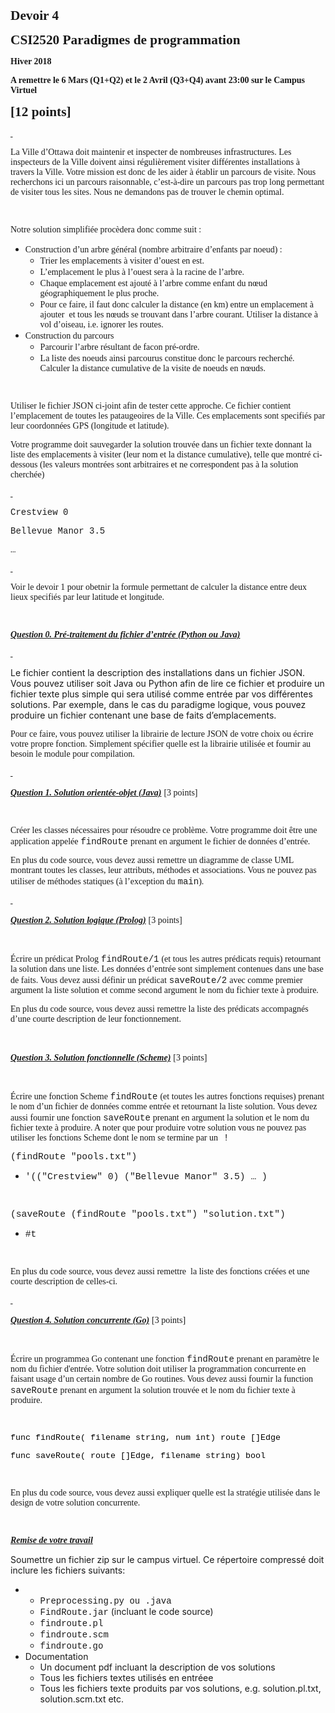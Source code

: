 **<span style="font-size: 16.0pt; font-family: 'Times New Roman','serif';">Devoir 4</span>**

**<span style="font-size: 16.0pt; font-family: 'Times New Roman','serif';">CSI2520 Paradigmes de programmation</span>**

**<span style="font-family: 'Times New Roman','serif';">Hiver 2018</span>**

**<span style="font-family: 'Times New Roman','serif';">A remettre le 6 Mars (Q1+Q2) et le 2 Avril (Q3+Q4) avant 23:00 sur le Campus Virtuel</span>**

**<span style="font-size: 16.0pt; font-family: 'Times New Roman','serif';">[12 points]</span>**

**_<u><span style="font-family: 'Times New Roman','serif';"><span style="text-decoration: none;"> </span></span></u>_**

<span style="font-family: 'Times New Roman','serif';">La Ville d’Ottawa doit maintenir et inspecter de nombreuses infrastructures. Les inspecteurs de la Ville doivent ainsi régulièrement visiter différentes installations à travers la Ville. Votre mission est donc de les aider à établir un parcours de visite. Nous recherchons ici un parcours raisonnable, c’est-à-dire un parcours pas trop long permettant de visiter tous les sites. Nous ne demandons pas de trouver le chemin optimal.</span><span style="font-family: 'Times New Roman','serif';"></span>

<span style="font-family: 'Times New Roman','serif';"> </span>

<span style="font-family: 'Times New Roman','serif';">Notre solution simplifiée procèdera donc comme suit :</span>

*   <span style="font-family: 'Times New Roman','serif';">Construction d’un arbre général (nombre arbitraire d’enfants par noeud) :</span>
    *   <span style="font-family: 'Times New Roman','serif';">Trier les emplacements à visiter d’ouest en est.</span>
    *   <span style="font-family: 'Times New Roman','serif';">L’emplacement le plus à l’ouest sera à la racine de l’arbre.</span>
    *   <span style="font-family: 'Times New Roman','serif';">Chaque emplacement est ajouté à l’arbre comme enfant du nœud géographiquement le plus proche.</span>
    *   <span style="font-family: 'Times New Roman','serif';">Pour ce faire, il faut donc calculer la distance (en km) entre un emplacement à ajouter  et tous les nœuds se trouvant dans l’arbre courant. Utiliser la distance à vol d’oiseau, i.e. ignorer les routes.</span>
*   <span style="font-family: 'Times New Roman','serif';">Construction du parcours</span>
    *   <span style="font-family: 'Times New Roman','serif';">Parcourir l’arbre résultant de facon pré-ordre.</span>
    *   <span style="font-family: 'Times New Roman','serif';">La liste des noeuds ainsi parcourus constitue donc le parcours recherché. Calculer la distance cumulative de la visite de noeuds en nœuds.</span>

<span style="font-family: 'Times New Roman','serif';"> </span>

<span style="font-family: 'Times New Roman','serif';">Utiliser le fichier JSON ci-joint afin de tester cette approche. Ce fichier contient l’emplacement de toutes les pataugeoires de la Ville. Ces emplacements sont specifiés par leur coordonnées GPS (longitude et latitude).</span>

<span style="font-family: 'Times New Roman','serif';">Votre programme doit sauvegarder la solution trouvée dans un fichier texte donnant la liste des emplacements à visiter (leur nom et la distance cumulative), telle que montré ci-dessous (les valeurs montrées sont arbitraires et ne correspondent pas à la solution cherchée)</span>

**_<u><span style="font-family: 'Times New Roman','serif';"><span style="text-decoration: none;"> </span></span></u>_**

<span style="font-family: 'Courier New';">Crestview 0</span>

<span style="font-family: 'Courier New';">Bellevue Manor 3.5</span>

<span style="font-family: 'Courier New';">…</span>

**_<u><span style="font-family: 'Times New Roman','serif';"><span style="text-decoration: none;"> </span></span></u>_**

<span style="font-family: 'Times New Roman','serif';">Voir le devoir 1 pour obetnir la formule permettant de calculer la distance entre deux lieux specifiés par leur latitude et longitude.</span>

<span style="font-family: 'Times New Roman','serif';"></span><span style="font-family: 'Times New Roman','serif';"></span><span style="font-size: 11.0pt; line-height: 115%; font-family: 'Calibri','sans-serif';"></span><span style="font-family: 'Times New Roman','serif';"> </span>

**_<u><span style="font-family: 'Times New Roman','serif';">Question 0\. Pré-traitement du fichier d’entrée (Python ou Java)</span></u>_**

**_<u><span style="font-family: 'Times New Roman','serif';"><span style="text-decoration: none;"> </span></span></u>_**

Le fichier contient la description des installations dans un fichier JSON. Vous pouvez utiliser soit Java ou Python afin de lire ce fichier et produire un fichier texte plus simple qui sera utilisé comme entrée par vos différentes solutions. Par exemple, dans le cas du paradigme logique, vous pouvez produire un fichier contenant une base de faits d’emplacements.

<span style="font-family: 'Times New Roman','serif';">Pour ce faire, vous pouvez utiliser la librairie de lecture JSON de votre choix ou écrire votre propre fonction. Simplement spécifier quelle est la librairie utilisée et fournir au besoin le module pour compilation.</span>

**<u><span style="font-family: 'Times New Roman','serif';"><span style="text-decoration: none;"> </span></span></u>**

**_<u><span style="font-family: 'Times New Roman','serif';">Question 1\. Solution orientée-objet (Java)</span></u>_** <span style="font-family: 'Times New Roman','serif';">[3 points]</span>

**<span style="font-family: 'Times New Roman','serif';"> </span>**

<span style="font-family: 'Times New Roman','serif';">Créer les classes nécessaires pour résoudre ce problème. Votre programme doit être une application appelée</span> <span style="font-family: 'Courier New';">findRoute</span> <span style="font-family: 'Times New Roman','serif';"></span> <span style="font-family: 'Times New Roman','serif';">prenant en argument le fichier de données d’entrée.</span>

<span style="font-family: 'Times New Roman','serif';">En plus du code source, vous devez aussi remettre un diagramme de classe UML montrant toutes les classes, leur attributs, méthodes et associations. Vous ne pouvez pas utiliser de méthodes statiques (à l’exception du</span> <span style="font-family: 'Courier New';">main</span><span style="font-family: 'Times New Roman','serif';">).</span>

**_<u><span style="font-family: 'Times New Roman','serif';"><span style="text-decoration: none;"> </span></span></u>_**

**_<u><span style="font-family: 'Times New Roman','serif';">Question 2\. Solution logique (Prolog)</span></u>_** <span style="font-family: 'Times New Roman','serif';">[3 points]</span>

**<span style="font-family: 'Times New Roman','serif';"> </span>**

<span style="font-family: 'Times New Roman','serif';">Écrire un prédicat Prolog</span> <span style="font-family: 'Courier New';">findRoute/1</span> <span style="font-family: 'Times New Roman','serif';">(et tous les autres prédicats requis) retournant la solution dans une liste. Les données d’entrée sont simplement contenues dans une base de faits. Vous devez aussi définir un prédicat</span> <span style="font-family: 'Courier New';">saveRoute/2</span> <span style="font-family: 'Times New Roman','serif';">avec comme premier argument la liste solution et comme second argument le nom du fichier texte à produire.</span>

<span style="font-family: 'Times New Roman','serif';">En plus du code source, vous devez aussi remettre la liste des prédicats accompagnés d’une courte description de leur fonctionnement.</span>

**<span style="font-family: 'Times New Roman','serif';"> </span>**

**_<u><span style="font-family: 'Times New Roman','serif';">Question 3\. Solution fonctionnelle (Scheme)</span></u>_** <span style="font-family: 'Times New Roman','serif';">[3 points]</span>

**<span style="font-family: 'Times New Roman','serif';"> </span>**

<span style="font-family: 'Times New Roman','serif';">Écrire une fonction Scheme</span> <span style="font-family: 'Courier New';">findRoute</span> <span style="font-family: 'Times New Roman','serif';">(et toutes les autres fonctions requises) prenant le nom d’un fichier de données comme entrée et retournant la liste solution. Vous devez aussi fournir une fonction</span> <span style="font-family: 'Courier New';">saveRoute</span> <span style="font-family: 'Times New Roman','serif';">prenant en argument la solution et le nom du fichier texte à produire. A noter que pour produire votre solution vous ne pouvez pas utiliser les fonctions Scheme dont le nom se termine par un</span><span style="font-size: 11.0pt; font-family: 'Courier New';"> !</span>

<span style="font-size: 11.0pt; font-family: 'Courier New';">(findRoute "pools.txt")</span>

*   <span style="font-size: 11.0pt; font-family: 'Courier New';">'(("Crestview" 0) ("Bellevue Manor" 3.5) … )</span>

<span style="font-family: 'Times New Roman','serif';"> </span>

<span style="font-size: 11.0pt; font-family: 'Courier New';">(saveRoute (findRoute "pools.txt") "solution.txt")</span>

*   <span style="font-size: 11.0pt; font-family: 'Courier New';">#t</span>

<span style="font-family: 'Times New Roman','serif';"> </span>

<span style="font-family: 'Times New Roman','serif';">En plus du code source, vous devez aussi remettre  la liste des fonctions créées et une courte description de celles-ci.</span>

**_<u><span style="font-family: 'Times New Roman','serif';"><span style="text-decoration: none;"> </span></span></u>_**

**_<u><span style="font-family: 'Times New Roman','serif';">Question 4\. Solution concurrente (Go)</span></u>_** <span style="font-family: 'Times New Roman','serif';">[3 points]</span>

**<span style="font-family: 'Times New Roman','serif';"> </span>**

<span style="font-family: 'Times New Roman','serif';">Écrire un programmea Go contenant une fonction</span> <span style="font-family: 'Courier New';">findRoute</span> <span style="font-family: 'Times New Roman','serif';">prenant en paramètre le nom du fichier d'entrée. Votre solution doit utiliser la programmation concurrente en faisant usage d’un certain nombre de Go routines. Vous devez aussi fournir la function</span> <span style="font-family: 'Courier New';">saveRoute</span> <span style="font-family: 'Times New Roman','serif';">prenant en argument la solution trouvée et le nom du fichier texte à produire.</span>

**<span style="font-family: 'Times New Roman','serif';"> </span>**

<span style="font-size: 10.0pt; font-family: 'Courier New'; color: windowtext;">func findRoute( filename string, num int) route []Edge</span>

<span style="font-size: 10.0pt; font-family: 'Courier New'; color: windowtext;">func saveRoute( route []Edge, filename string) bool</span>

**<span style="font-family: 'Times New Roman','serif';"> </span>**

<span style="font-family: 'Times New Roman','serif';">En plus du code source, vous devez aussi expliquer quelle est la stratégie utilisée dans le design de votre solution concurrente.</span>

**<span style="font-family: 'Times New Roman','serif';"> </span>**

**_<u><span style="font-family: 'Times New Roman','serif';">Remise de votre travail</span></u>_**

Soumettre un fichier zip sur le campus virtuel. Ce répertoire compressé doit inclure les fichiers suivants:

*   *   <span style="font-family: 'Courier New';">Preprocessing.py ou .java</span>
    *   <span style="font-family: 'Courier New';">FindRoute.jar</span> (incluant le code source)
    *   <span style="font-family: 'Courier New';">findroute.pl</span>
    *   <span style="font-family: 'Courier New';">findroute.scm</span>
    *   <span style="font-family: 'Courier New';">findroute.go</span>
*   Documentation
    *   Un document pdf incluant la description de vos solutions
    *   Tous les fichiers textes utilisés en entréee
    *   Tous les fichiers texte produits par vos solutions, e.g. solution.pl.txt, solution.scm.txt etc.

<span style="font-family: 'Courier New';"> </span>
